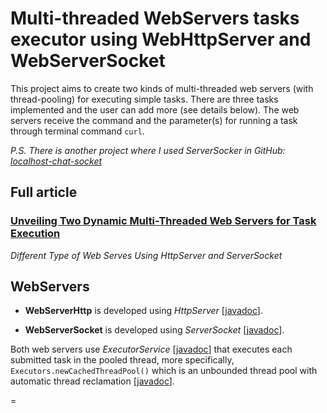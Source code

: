 # Multi-threaded WebServers tasks executor using WebHttpServer and WebServerSocket

This project aims to create two kinds of multi-threaded web servers (with thread-pooling) for executing simple tasks.
There are three tasks implemented and the user can add more (see details below).
The web servers receive the command and the parameter(s) for running a task through terminal command `curl`.

_P.S. There is another project where I used *ServerSocker* in GitHub: [localhost-chat-socket](https://github.com/wagnerjfr/localhost-chat-socket)_

## Full article
### [Unveiling Two Dynamic Multi-Threaded Web Servers for Task Execution](https://levelup.gitconnected.com/unveiling-two-dynamic-multi-threaded-web-servers-for-task-execution-62644e78a04a)
_Different Type of Web Serves Using HttpServer and ServerSocket_

## WebServers
* **WebServerHttp** is developed using *HttpServer* [[javadoc](https://docs.oracle.com/javase/8/docs/jre/api/net/httpserver/spec/com/sun/net/httpserver/HttpServer.html)].

* **WebServerSocket** is developed using *ServerSocket* [[javadoc](https://docs.oracle.com/javase/8/docs/api/java/net/ServerSocket.html)].

Both web servers use *ExecutorService* [[javadoc](https://docs.oracle.com/javase/8/docs/api/java/util/concurrent/ExecutorService.html)] that executes each submitted task in the pooled thread, more specifically, `Executors.newCachedThreadPool()` which is an unbounded thread pool with automatic thread reclamation [[javadoc](https://docs.oracle.com/javase/8/docs/api/java/util/concurrent/Executors.html#newCachedThreadPool--)].

=


